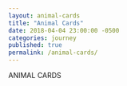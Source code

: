 ```yaml
---
layout: animal-cards
title: "Animal Cards"
date: 2018-04-04 23:00:00 -0500
categories: journey
published: true
permalink: /animal-cards/
---
```


ANIMAL CARDS
